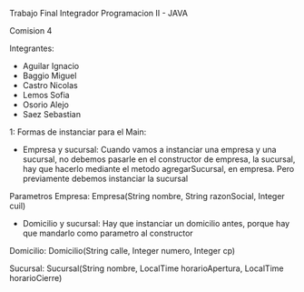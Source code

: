 Trabajo Final Integrador Programacion II - JAVA

Comision 4

Integrantes:

- Aguilar Ignacio
- Baggio Miguel
- Castro Nicolas
- Lemos Sofia
- Osorio Alejo
- Saez Sebastian


1: Formas de instanciar para el Main:

 - Empresa y sucursal:
Cuando vamos a instanciar una empresa y una sucursal, no debemos pasarle en el constructor de empresa, la sucursal, hay que hacerlo mediante el metodo agregarSucursal, en empresa. Pero previamente debemos instanciar la sucursal

Parametros Empresa: Empresa(String nombre, String razonSocial, Integer cuil)

- Domicilio y  sucursal:
Hay que instanciar un domicilio antes, porque hay que mandarlo como parametro al constructor

Domicilio: Domicilio(String calle, Integer numero, Integer cp)

Sucursal: Sucursal(String nombre, LocalTime horarioApertura, LocalTime horarioCierre)